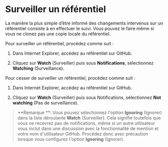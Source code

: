 # Surveiller un référentiel

La manière la plus simple d’être informé des changements intervenus sur un référentiel consiste à en effectuer le suivi. Vous pouvez le faire même si vous ne clonez pas une copie locale du référentiel.

Pour surveiller un référentiel, procédez comme suit :

1.	Dans Internet Explorer, accédez au référentiel sur GitHub.

2.	Cliquez sur **Watch** (Surveiller) puis sous **Notifications**, sélectionnez **Watching** (Surveillance).

Pour cesser de surveiller un référentiel, procédez comme suit :

1.	Dans Internet Explorer, accédez au référentiel sur GitHub.

2.	Cliquez sur **Watch** (Surveiller) puis sous Notifications, sélectionnez **Not watching** (Pas de surveillance).

> **Remarque **: Vous pouvez sélectionnez l'option **Ignoring** (Ignorer) dans la liste déroulante **Watch** (Surveiller). Cela signifie toutefois que vous ne recevrez pas de notifications, même si un autre utilisateur vous inclut dans une discussion avec la fonctionnalité de mention et votre nom d'utilisateur GitHub. Procédez donc avec précaution lorsque vous configurez l'option **Ignoring** (Ignorer).
